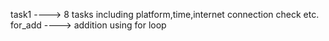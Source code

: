 task1 ----> 8 tasks including platform,time,internet connection check etc.
for_add ----> addition using for loop

